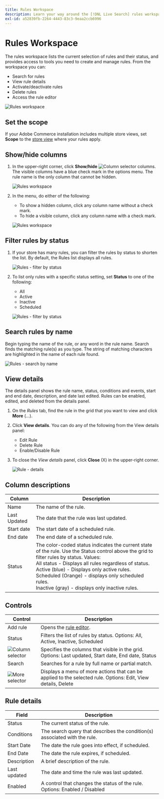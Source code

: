 ```yaml
---
title: Rules Workspace
description: Learn your way around the [!DNL Live Search] rules workspace.
exl-id: a52839fb-2264-4443-83c3-9eaa2ccb6996
---
```

# Rules Workspace

The rules workspace lists the current selection of rules and their status, and provides access to tools you need to create and manage rules. From the workspace you can:

* Search for rules
* View rule details
* Activate/deactivate rules
* Delete rules
* Access the rule editor

![Rules workspace](assets/rules-workspace.png)

## Set the scope

If your Adobe Commerce installation includes multiple store views, set **Scope** to the [store view](https://docs.magento.com/user-guide/configuration/scope.html) where your rules apply.

## Show/hide columns

1. In the upper-right corner, click **Show/hide** ![Column selector](assets/btn-show-hide-columns.png) columns.
   The visible columns have a blue check mark in the options menu. The rule name is the only column that cannot be hidden.

   ![Rules workspace](assets/rules-workspace-show-hide-columns.png)

1. In the menu, do either of the following:

   * To show a hidden column, click any column name without a check mark.
   * To hide a visible column, click any column name with a check mark.

   ![Rules workspace](assets/rules-workspace-all-columns.png)

## Filter rules by status

1. If your store has many rules, you can filter the rules by status to shorten the list. By default, the Rules list displays all rules.

   ![Rules - filter by status](assets/rules-workspace-filter-status.png)

1. To list only rules with a specific status setting, set **Status** to one of the following:

   * All
   * Active
   * Inactive
   * Scheduled

   ![Rules - filter by status](assets/rules-workspace-filter-status-active.png)

## Search rules by name

Begin typing the name of the rule, or any word in the rule name.
Search finds the matching rule(s) as you type. The string of matching characters are highlighted in the name of each rule found.

![Rules - search by name](assets/rules-workspace-search-name.png)

## View details

The details panel shows the rule name, status, conditions and events, start and end date, description, and date last edited. Rules can be enabled, edited, and deleted from the details panel.

1. On the *Rules* tab, find the rule in the grid that you want to view and click **More** (…).
1. Click **View details**.
   You can do any of the following from the View details panel:

   * Edit Rule
   * Delete Rule
   * Enable/Disable Rule

1. To close the *View details* panel, click **Close** (X) in the upper-right corner.

   ![Rule - details](assets/rules-workspace-details.png)

## Column descriptions

| Column | Description |
|--- |--- |
| Name | The name of the rule. |
| Last Updated | The date that the rule was last updated. |
| Start date | The start date of a scheduled rule. |
| End date | The end date of a scheduled rule. |
| Status | The color-coded status indicates the current state of the rule. Use the Status control above the grid to filter rules by status. Values:<br />All status  - Displays all rules regardless of status.<br />Active (blue) - Displays only active rules.<br />Scheduled (Orange) - displays only scheduled rules.<br />Inactive (gray) - displays only inactive rules. |

## Controls

| Control | Description |
|--- |--- |
| Add rule | Opens the [rule editor](rules-add.md). |
| Status | Filters the list of rules by status. Options: All, Active, Inactive, Scheduled |
| ![Column selector](assets/btn-show-hide-columns.png) | Specifies the columns that visible in the grid. Options: Last updated, Start date, End date, Status |
| Search | Searches for a rule by full name or partial match. |
| ![More selector](assets/btn-more.png) | Displays a menu of more actions that can be applied to the selected rule. Options: Edit, View details, Delete |

## Rule details

| Field | Description |
|--- |--- |
| Status | The current status of the rule. |
| Conditions | The search query that describes the condition(s) associated with the rule. |
| Start Date | The date the rule goes into effect, if scheduled. |
| End Date | The date the rule expires, if scheduled. |
| Description | A brief description of the rule. |
| Last updated | The date and time the rule was last updated. |
| Enabled | A control that changes the status of the rule. Options: Enabled / Disabled |
